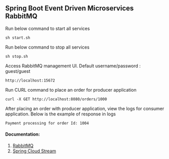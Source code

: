 <h2>Spring Boot Event Driven Microservices RabbitMQ</h2>

Run below command to start all services
```
sh start.sh
```

Run below command to stop all services
```
sh stop.sh
```

Access RabbitMQ management UI. Default username/password : guest/guest
```
http://localhost:15672
```

Run CURL command to place an order for producer application
```
curl -X GET http://localhost:8080/orders/1000
```

After placing an order with producer application, view the logs for consumer
application. 
Below is the example of response in logs
```
Payment processing for order Id: 1004
```

#### Documentation:
1. [RabbitMQ](https://www.rabbitmq.com/getstarted.html)
2. [Spring Cloud Stream](https://docs.spring.io/spring-cloud-stream/docs/current/reference/htmlsingle/)
